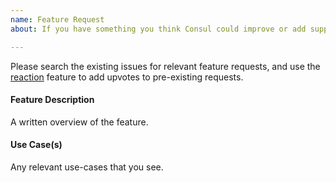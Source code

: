 ```yaml
---
name: Feature Request
about: If you have something you think Consul could improve or add support for.

---
```


Please search the existing issues for relevant feature requests,
and use the [reaction](https://blog.github.com/2016-03-10-add-reactions-to-pull-requests-issues-and-comments/) feature to add upvotes to pre-existing
requests.

#### Feature Description

A written overview of the feature.

#### Use Case(s)

Any relevant use-cases that you see.

